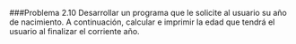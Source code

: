 ###Problema 2.10
Desarrollar un programa que le solicite al usuario su año de nacimiento. A continuación, calcular e imprimir la edad que tendrá el usuario al finalizar el corriente año.